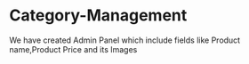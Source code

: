 # Category-Management
We have created Admin Panel which include fields like Product name,Product Price and its Images
